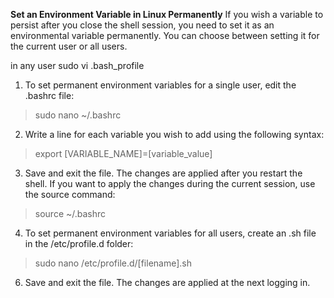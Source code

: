 **Set an Environment Variable in Linux Permanently**
If you wish a variable to persist after you close the shell session, you need to set it as an environmental variable permanently. You can choose between setting it for the current user or all users.

in any user
sudo vi .bash_profile


1. To set permanent environment variables for a single user, edit the .bashrc file:

> sudo nano ~/.bashrc

2. Write a line for each variable you wish to add using the following syntax:

> export [VARIABLE_NAME]=[variable_value]

3. Save and exit the file. The changes are applied after you restart the shell. If you want to apply the changes during the current session, use the source command:

> source ~/.bashrc

4. To set permanent environment variables for all users, create an .sh file in the /etc/profile.d folder:

> sudo nano /etc/profile.d/[filename].sh

6. Save and exit the file. The changes are applied at the next logging in.
